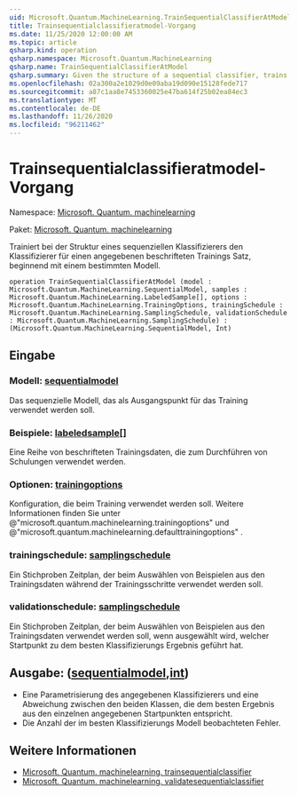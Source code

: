 ```yaml
---
uid: Microsoft.Quantum.MachineLearning.TrainSequentialClassifierAtModel
title: Trainsequentialclassifieratmodel-Vorgang
ms.date: 11/25/2020 12:00:00 AM
ms.topic: article
qsharp.kind: operation
qsharp.namespace: Microsoft.Quantum.MachineLearning
qsharp.name: TrainSequentialClassifierAtModel
qsharp.summary: Given the structure of a sequential classifier, trains the classifier on a given labeled training set, starting from a particular model.
ms.openlocfilehash: 02a300a2e1029d0e09aba19d090e15128fede717
ms.sourcegitcommit: a87c1aa8e7453360025e47ba614f25b02ea84ec3
ms.translationtype: MT
ms.contentlocale: de-DE
ms.lasthandoff: 11/26/2020
ms.locfileid: "96211462"
---
```

# <a name="trainsequentialclassifieratmodel-operation"></a>Trainsequentialclassifieratmodel-Vorgang

Namespace: [Microsoft. Quantum. machinelearning](xref:Microsoft.Quantum.MachineLearning)

Paket: [Microsoft. Quantum. machinelearning](https://nuget.org/packages/Microsoft.Quantum.MachineLearning)


Trainiert bei der Struktur eines sequenziellen Klassifizierers den Klassifizierer für einen angegebenen beschrifteten Trainings Satz, beginnend mit einem bestimmten Modell.

```qsharp
operation TrainSequentialClassifierAtModel (model : Microsoft.Quantum.MachineLearning.SequentialModel, samples : Microsoft.Quantum.MachineLearning.LabeledSample[], options : Microsoft.Quantum.MachineLearning.TrainingOptions, trainingSchedule : Microsoft.Quantum.MachineLearning.SamplingSchedule, validationSchedule : Microsoft.Quantum.MachineLearning.SamplingSchedule) : (Microsoft.Quantum.MachineLearning.SequentialModel, Int)
```


## <a name="input"></a>Eingabe

### <a name="model--sequentialmodel"></a>Modell: [sequentialmodel](xref:Microsoft.Quantum.MachineLearning.SequentialModel)

Das sequenzielle Modell, das als Ausgangspunkt für das Training verwendet werden soll.


### <a name="samples--labeledsample"></a>Beispiele: [labeledsample](xref:Microsoft.Quantum.MachineLearning.LabeledSample)[]

Eine Reihe von beschrifteten Trainingsdaten, die zum Durchführen von Schulungen verwendet werden.


### <a name="options--trainingoptions"></a>Optionen: [trainingoptions](xref:Microsoft.Quantum.MachineLearning.TrainingOptions)

Konfiguration, die beim Training verwendet werden soll. Weitere Informationen finden Sie unter @"microsoft.quantum.machinelearning.trainingoptions" und @"microsoft.quantum.machinelearning.defaulttrainingoptions" .


### <a name="trainingschedule--samplingschedule"></a>trainingschedule: [samplingschedule](xref:Microsoft.Quantum.MachineLearning.SamplingSchedule)

Ein Stichproben Zeitplan, der beim Auswählen von Beispielen aus den Trainingsdaten während der Trainingsschritte verwendet werden soll.


### <a name="validationschedule--samplingschedule"></a>validationschedule: [samplingschedule](xref:Microsoft.Quantum.MachineLearning.SamplingSchedule)

Ein Stichproben Zeitplan, der beim Auswählen von Beispielen aus den Trainingsdaten verwendet werden soll, wenn ausgewählt wird, welcher Startpunkt zu dem besten Klassifizierungs Ergebnis geführt hat.



## <a name="output--sequentialmodelint"></a>Ausgabe: ([sequentialmodel](xref:Microsoft.Quantum.MachineLearning.SequentialModel),[int](xref:microsoft.quantum.lang-ref.int))

- Eine Parametrisierung des angegebenen Klassifizierers und eine Abweichung zwischen den beiden Klassen, die dem besten Ergebnis aus den einzelnen angegebenen Startpunkten entspricht.
- Die Anzahl der im besten Klassifizierungs Modell beobachteten Fehler.

## <a name="see-also"></a>Weitere Informationen

- [Microsoft. Quantum. machinelearning. trainsequentialclassifier](xref:Microsoft.Quantum.MachineLearning.TrainSequentialClassifier)
- [Microsoft. Quantum. machinelearning. validatesequentialclassifier](xref:Microsoft.Quantum.MachineLearning.ValidateSequentialClassifier)